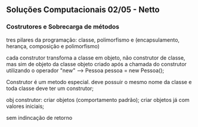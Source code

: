 ## Soluções Computacionais 02/05 - Netto

### Costrutores e Sobrecarga de métodos

tres pilares da programação: classe, polimorfismo e (encapsulamento, herança, composição e polimorfismo)

cada construtor transforna a classe em objeto, não construtor de classe, mas sim de objeto da classe
objeto criado após a chamada do construtor utilizando o operador "new" --> Pessoa pessoa = new Pessoa();

Construtor é um metodo especial. deve possuir o mesmo nome da classe e toda classe deve ter um construtor;

obj construtor: criar objetos (comportamento padrão); criar objetos já com valores iniciais; 

sem indincação de retorno
